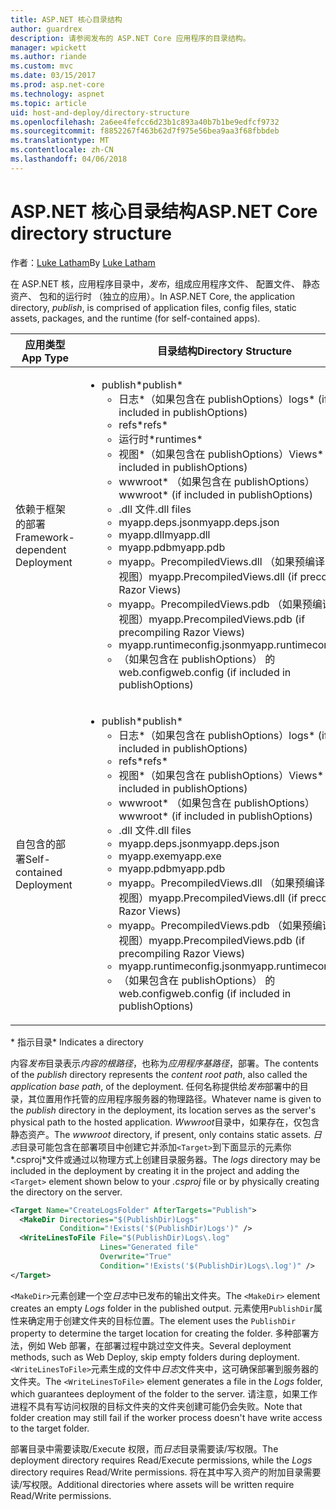 ```yaml
---
title: ASP.NET 核心目录结构
author: guardrex
description: 请参阅发布的 ASP.NET Core 应用程序的目录结构。
manager: wpickett
ms.author: riande
ms.custom: mvc
ms.date: 03/15/2017
ms.prod: asp.net-core
ms.technology: aspnet
ms.topic: article
uid: host-and-deploy/directory-structure
ms.openlocfilehash: 2a6ee4fefcc6d23b1c893a40b7b1be9edfcf9732
ms.sourcegitcommit: f8852267f463b62d7f975e56bea9aa3f68fbbdeb
ms.translationtype: MT
ms.contentlocale: zh-CN
ms.lasthandoff: 04/06/2018
---
```

# <a name="aspnet-core-directory-structure"></a><span data-ttu-id="56285-103">ASP.NET 核心目录结构</span><span class="sxs-lookup"><span data-stu-id="56285-103">ASP.NET Core directory structure</span></span>

<span data-ttu-id="56285-104">作者：[Luke Latham](https://github.com/guardrex)</span><span class="sxs-lookup"><span data-stu-id="56285-104">By [Luke Latham](https://github.com/guardrex)</span></span>

<span data-ttu-id="56285-105">在 ASP.NET 核，应用程序目录中，*发布*，组成应用程序文件、 配置文件、 静态资产、 包和的运行时 （独立的应用）。</span><span class="sxs-lookup"><span data-stu-id="56285-105">In ASP.NET Core, the application directory, *publish*, is comprised of application files, config files, static assets, packages, and the runtime (for self-contained apps).</span></span>


|            <span data-ttu-id="56285-106">应用类型</span><span class="sxs-lookup"><span data-stu-id="56285-106">App Type</span></span>            |                                                                                                                                                                                                                                                     <span data-ttu-id="56285-107">目录结构</span><span class="sxs-lookup"><span data-stu-id="56285-107">Directory Structure</span></span>                                                                                                                                                                                                                                                      |
|--------------------------------|------------------------------------------------------------------------------------------------------------------------------------------------------------------------------------------------------------------------------------------------------------------------------------------------------------------------------------------------------------------------------------------------------------------------------------------------------------------------------------------------------------------------------|
| <span data-ttu-id="56285-108">依赖于框架的部署</span><span class="sxs-lookup"><span data-stu-id="56285-108">Framework-dependent Deployment</span></span> | <ul><li><span data-ttu-id="56285-109">publish\*</span><span class="sxs-lookup"><span data-stu-id="56285-109">publish\*</span></span><ul><li><span data-ttu-id="56285-110">日志\*（如果包含在 publishOptions）</span><span class="sxs-lookup"><span data-stu-id="56285-110">logs\* (if included in publishOptions)</span></span></li><li><span data-ttu-id="56285-111">refs\*</span><span class="sxs-lookup"><span data-stu-id="56285-111">refs\*</span></span></li><li><span data-ttu-id="56285-112">运行时\*</span><span class="sxs-lookup"><span data-stu-id="56285-112">runtimes\*</span></span></li><li><span data-ttu-id="56285-113">视图\*（如果包含在 publishOptions）</span><span class="sxs-lookup"><span data-stu-id="56285-113">Views\* (if included in publishOptions)</span></span></li><li><span data-ttu-id="56285-114">wwwroot\* （如果包含在 publishOptions）</span><span class="sxs-lookup"><span data-stu-id="56285-114">wwwroot\* (if included in publishOptions)</span></span></li><li><span data-ttu-id="56285-115">.dll 文件</span><span class="sxs-lookup"><span data-stu-id="56285-115">.dll files</span></span></li><li><span data-ttu-id="56285-116">myapp.deps.json</span><span class="sxs-lookup"><span data-stu-id="56285-116">myapp.deps.json</span></span></li><li><span data-ttu-id="56285-117">myapp.dll</span><span class="sxs-lookup"><span data-stu-id="56285-117">myapp.dll</span></span></li><li><span data-ttu-id="56285-118">myapp.pdb</span><span class="sxs-lookup"><span data-stu-id="56285-118">myapp.pdb</span></span></li><li><span data-ttu-id="56285-119">myapp。PrecompiledViews.dll （如果预编译 Razor 视图）</span><span class="sxs-lookup"><span data-stu-id="56285-119">myapp.PrecompiledViews.dll (if precompiling Razor Views)</span></span></li><li><span data-ttu-id="56285-120">myapp。PrecompiledViews.pdb （如果预编译 Razor 视图）</span><span class="sxs-lookup"><span data-stu-id="56285-120">myapp.PrecompiledViews.pdb (if precompiling Razor Views)</span></span></li><li><span data-ttu-id="56285-121">myapp.runtimeconfig.json</span><span class="sxs-lookup"><span data-stu-id="56285-121">myapp.runtimeconfig.json</span></span></li><li><span data-ttu-id="56285-122">（如果包含在 publishOptions） 的 web.config</span><span class="sxs-lookup"><span data-stu-id="56285-122">web.config (if included in publishOptions)</span></span></li></ul></li></ul> |
|   <span data-ttu-id="56285-123">自包含的部署</span><span class="sxs-lookup"><span data-stu-id="56285-123">Self-contained Deployment</span></span>    |          <ul><li><span data-ttu-id="56285-124">publish\*</span><span class="sxs-lookup"><span data-stu-id="56285-124">publish\*</span></span><ul><li><span data-ttu-id="56285-125">日志\*（如果包含在 publishOptions）</span><span class="sxs-lookup"><span data-stu-id="56285-125">logs\* (if included in publishOptions)</span></span></li><li><span data-ttu-id="56285-126">refs\*</span><span class="sxs-lookup"><span data-stu-id="56285-126">refs\*</span></span></li><li><span data-ttu-id="56285-127">视图\*（如果包含在 publishOptions）</span><span class="sxs-lookup"><span data-stu-id="56285-127">Views\* (if included in publishOptions)</span></span></li><li><span data-ttu-id="56285-128">wwwroot\* （如果包含在 publishOptions）</span><span class="sxs-lookup"><span data-stu-id="56285-128">wwwroot\* (if included in publishOptions)</span></span></li><li><span data-ttu-id="56285-129">.dll 文件</span><span class="sxs-lookup"><span data-stu-id="56285-129">.dll files</span></span></li><li><span data-ttu-id="56285-130">myapp.deps.json</span><span class="sxs-lookup"><span data-stu-id="56285-130">myapp.deps.json</span></span></li><li><span data-ttu-id="56285-131">myapp.exe</span><span class="sxs-lookup"><span data-stu-id="56285-131">myapp.exe</span></span></li><li><span data-ttu-id="56285-132">myapp.pdb</span><span class="sxs-lookup"><span data-stu-id="56285-132">myapp.pdb</span></span></li><li><span data-ttu-id="56285-133">myapp。PrecompiledViews.dll （如果预编译 Razor 视图）</span><span class="sxs-lookup"><span data-stu-id="56285-133">myapp.PrecompiledViews.dll (if precompiling Razor Views)</span></span></li><li><span data-ttu-id="56285-134">myapp。PrecompiledViews.pdb （如果预编译 Razor 视图）</span><span class="sxs-lookup"><span data-stu-id="56285-134">myapp.PrecompiledViews.pdb (if precompiling Razor Views)</span></span></li><li><span data-ttu-id="56285-135">myapp.runtimeconfig.json</span><span class="sxs-lookup"><span data-stu-id="56285-135">myapp.runtimeconfig.json</span></span></li><li><span data-ttu-id="56285-136">（如果包含在 publishOptions） 的 web.config</span><span class="sxs-lookup"><span data-stu-id="56285-136">web.config (if included in publishOptions)</span></span></li></ul></li></ul>           |

<span data-ttu-id="56285-137">\* 指示目录</span><span class="sxs-lookup"><span data-stu-id="56285-137">\* Indicates a directory</span></span>

<span data-ttu-id="56285-138">内容*发布*目录表示*内容的根路径*，也称为*应用程序基路径*，部署。</span><span class="sxs-lookup"><span data-stu-id="56285-138">The contents of the *publish* directory represents the *content root path*, also called the *application base path*, of the deployment.</span></span> <span data-ttu-id="56285-139">任何名称提供给*发布*部署中的目录，其位置用作托管的应用程序服务器的物理路径。</span><span class="sxs-lookup"><span data-stu-id="56285-139">Whatever name is given to the *publish* directory in the deployment, its location serves as the server's physical path to the hosted application.</span></span> <span data-ttu-id="56285-140">*Wwwroot*目录中，如果存在，仅包含静态资产。</span><span class="sxs-lookup"><span data-stu-id="56285-140">The *wwwroot* directory, if present, only contains static assets.</span></span> <span data-ttu-id="56285-141">*日志*目录可能包含在部署项目中创建它并添加`<Target>`到下面显示的元素你*.csproj*文件或通过以物理方式上创建目录服务器。</span><span class="sxs-lookup"><span data-stu-id="56285-141">The *logs* directory may be included in the deployment by creating it in the project and adding the `<Target>` element shown below to your *.csproj* file or by physically creating the directory on the server.</span></span>

```xml
<Target Name="CreateLogsFolder" AfterTargets="Publish">
  <MakeDir Directories="$(PublishDir)Logs" 
           Condition="!Exists('$(PublishDir)Logs')" />
  <WriteLinesToFile File="$(PublishDir)Logs\.log" 
                    Lines="Generated file" 
                    Overwrite="True" 
                    Condition="!Exists('$(PublishDir)Logs\.log')" />
</Target>
```

<span data-ttu-id="56285-142">`<MakeDir>`元素创建一个空*日志*中已发布的输出文件夹。</span><span class="sxs-lookup"><span data-stu-id="56285-142">The `<MakeDir>` element creates an empty *Logs* folder in the published output.</span></span> <span data-ttu-id="56285-143">元素使用`PublishDir`属性来确定用于创建文件夹的目标位置。</span><span class="sxs-lookup"><span data-stu-id="56285-143">The element uses the `PublishDir` property to determine the target location for creating the folder.</span></span> <span data-ttu-id="56285-144">多种部署方法，例如 Web 部署，在部署过程中跳过空文件夹。</span><span class="sxs-lookup"><span data-stu-id="56285-144">Several deployment methods, such as Web Deploy, skip empty folders during deployment.</span></span> <span data-ttu-id="56285-145">`<WriteLinesToFile>`元素生成的文件中*日志*文件夹中，这可确保部署到服务器的文件夹。</span><span class="sxs-lookup"><span data-stu-id="56285-145">The `<WriteLinesToFile>` element generates a file in the *Logs* folder, which guarantees deployment of the folder to the server.</span></span> <span data-ttu-id="56285-146">请注意，如果工作进程不具有写访问权限的目标文件夹的文件夹创建可能仍会失败。</span><span class="sxs-lookup"><span data-stu-id="56285-146">Note that folder creation may still fail if the worker process doesn't have write access to the target folder.</span></span>

<span data-ttu-id="56285-147">部署目录中需要读取/Execute 权限，而*日志*目录需要读/写权限。</span><span class="sxs-lookup"><span data-stu-id="56285-147">The deployment directory requires Read/Execute permissions, while the *Logs* directory requires Read/Write permissions.</span></span> <span data-ttu-id="56285-148">将在其中写入资产的附加目录需要读/写权限。</span><span class="sxs-lookup"><span data-stu-id="56285-148">Additional directories where assets will be written require Read/Write permissions.</span></span>
